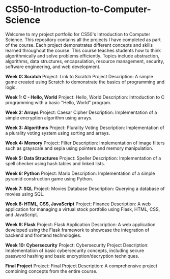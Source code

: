 # CS50-Introduction-to-Computer-Science

Welcome to my project portfolio for CS50's Introduction to Computer Science. This repository contains all the projects I have completed as part of the course. Each project demonstrates different concepts and skills learned throughout the course.
This course teaches students how to think algorithmically and solve problems efficiently. Topics include abstraction, algorithms, data structures, encapsulation, resource management, security, software engineering, and web development.

**Week 0: Scratch**
Project: Link to Scratch Project
Description: A simple game created using Scratch to demonstrate the basics of programming and logic.

**Week 1: C - Hello, World**
Project: Hello, World
Description: Introduction to C programming with a basic "Hello, World" program.

**Week 2: Arrays**
Project: Caesar Cipher
Description: Implementation of a simple encryption algorithm using arrays.

**Week 3: Algorithms**
Project: Plurality Voting
Description: Implementation of a plurality voting system using sorting and arrays.

**Week 4: Memory**
Project: Filter
Description: Implementation of image filters such as grayscale and sepia using pointers and memory manipulation.

**Week 5: Data Structures**
Project: Speller
Description: Implementation of a spell checker using hash tables and linked lists.

**Week 6: Python**
Project: Mario
Description: Implementation of a simple pyramid construction game using Python.

**Week 7: SQL**
Project: Movies Database
Description: Querying a database of movies using SQL.

**Week 8: HTML, CSS, JavaScript**
Project: Finance
Description: A web application for managing a virtual stock portfolio using Flask, HTML, CSS, and JavaScript.

**Week 9: Flask**
Project: Flask Application
Description: A web application developed using the Flask framework to showcase the integration of backend and frontend technologies.

**Week 10: Cybersecurity**
Project: Cybersecurity Project
Description: Implementation of basic cybersecurity concepts, including secure password hashing and basic encryption/decryption techniques.

**Final Project**
Project: Final Project
Description: A comprehensive project combining concepts from the entire course.

